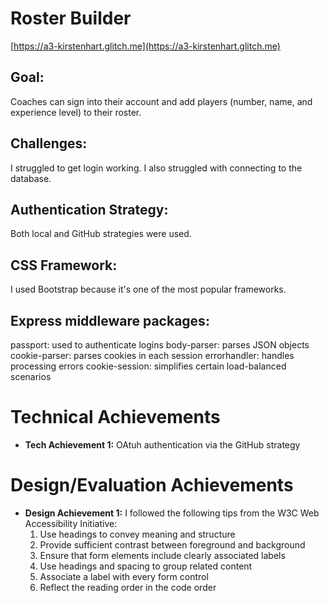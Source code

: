 # Roster Builder
[https://a3-kirstenhart.glitch.me](https://a3-kirstenhart.glitch.me)


## Goal:
Coaches can sign into their account and add players (number, name, and experience level) to their roster.

## Challenges:
I struggled to get login working. I also struggled with connecting to the database.

## Authentication Strategy:
Both local and GitHub strategies were used.

## CSS Framework:
I used Bootstrap because it's one of the most popular frameworks.

## Express middleware packages:
passport: used to authenticate logins
body-parser: parses JSON objects
cookie-parser: parses cookies in each session
errorhandler: handles processing errors
cookie-session: simplifies certain load-balanced scenarios

# Technical Achievements
* **Tech Achievement 1:** OAtuh authentication via the GitHub strategy

# Design/Evaluation Achievements
* **Design Achievement 1:** I followed the following tips from the W3C Web Accessibility Initiative:
  1. Use headings to convey meaning and structure
  1. Provide sufficient contrast between foreground and background
  1. Ensure that form elements include clearly associated labels
  1. Use headings and spacing to group related content
  1. Associate a label with every form control
  1. Reflect the reading order in the code order
